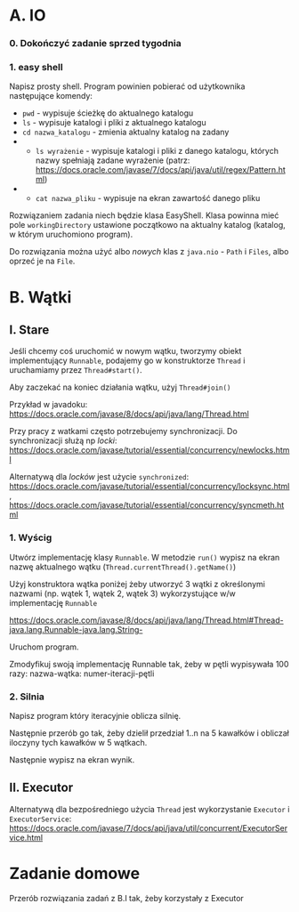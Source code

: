 # A. IO

### 0. Dokończyć zadanie sprzed tygodnia

### 1. easy shell
Napisz prosty shell.
Program powinien pobierać od użytkownika następujące komendy:

- `pwd` - wypisuje ścieżkę do aktualnego katalogu
- `ls` - wypisuje katalogi i pliki z aktualnego katalogu
- `cd nazwa_katalogu` - zmienia aktualny katalog na zadany
- * `ls wyrażenie` - wypisuje katalogi i pliki z danego katalogu, których nazwy spełniają zadane wyrażenie (patrz: https://docs.oracle.com/javase/7/docs/api/java/util/regex/Pattern.html)
- * `cat nazwa_pliku` - wypisuje na ekran zawartość danego pliku

Rozwiązaniem zadania niech będzie klasa EasyShell. Klasa powinna mieć pole `workingDirectory` ustawione początkowo na aktualny katalog (katalog, w którym uruchomiono program).

Do rozwiązania można użyć albo *nowych* klas z `java.nio` - `Path` i `Files`, albo oprzeć je na `File`.

# B. Wątki

## I. Stare

Jeśli chcemy coś uruchomić w nowym wątku, tworzymy obiekt implementujący `Runnable`, podajemy go w konstruktorze `Thread` i uruchamiamy przez `Thread#start()`.

Aby zaczekać na koniec działania wątku, użyj `Thread#join()`

Przykład w javadoku: https://docs.oracle.com/javase/8/docs/api/java/lang/Thread.html

Przy pracy z watkami często potrzebujemy synchronizacji.
Do synchronizacji służą np *locki*: https://docs.oracle.com/javase/tutorial/essential/concurrency/newlocks.html

Alternatywą dla *locków* jest użycie `synchronized`: https://docs.oracle.com/javase/tutorial/essential/concurrency/locksync.html, https://docs.oracle.com/javase/tutorial/essential/concurrency/syncmeth.html

### 1. Wyścig
Utwórz implementację klasy `Runnable`. W metodzie `run()` wypisz na ekran nazwę aktualnego wątku (`Thread.currentThread().getName()`)

Użyj konstruktora wątka poniżej żeby utworzyć 3 wątki z określonymi nazwami (np. wątek 1, wątek 2, wątek 3) wykorzystujące w/w implementację `Runnable`

https://docs.oracle.com/javase/8/docs/api/java/lang/Thread.html#Thread-java.lang.Runnable-java.lang.String-

Uruchom program.

Zmodyfikuj swoją implementację Runnable tak, żeby w pętli wypisywała 100 razy:
nazwa-wątka: numer-iteracji-pętli

### 2. Silnia

Napisz program który iteracyjnie oblicza silnię.

Następnie przerób go tak, żeby dzielił przedział 1..n na 5 kawałków i obliczał iloczyny tych kawałków w 5 wątkach.

Następnie wypisz na ekran wynik.

## II. Executor
Alternatywą dla bezpośredniego użycia `Thread` jest wykorzystanie `Executor` i `ExecutorService`:
https://docs.oracle.com/javase/7/docs/api/java/util/concurrent/ExecutorService.html


# Zadanie domowe
Przerób rozwiązania zadań z B.I tak, żeby korzystały z Executor

